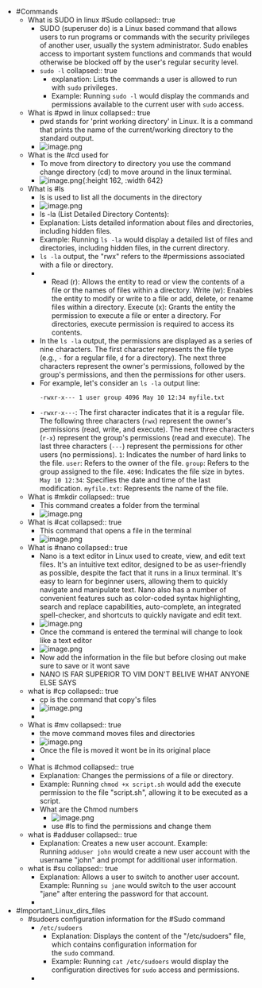 - #Commands
	- What is SUDO in linux #Sudo
	  collapsed:: true
		- SUDO (superuser do) is a Linux based command that allows users to run programs or commands with the security privileges of another user, usually the system administrator. Sudo enables access to important system functions and commands that would otherwise be blocked off by the user's regular security level.
		- `sudo -l`
		  collapsed:: true
			- explanation: Lists the commands a user is allowed to run with `sudo` privileges.
			- Example: Running `sudo -l` would display the commands and permissions available to the current user with `sudo` access.
	- What is #pwd in linux
	  collapsed:: true
		- pwd stands for 'print working directory' in Linux. It is a command that prints the name of the current/working directory to the standard output.
		- ![image.png](../assets/image_1688247439056_0.png)
	- What is the #cd used for
		- To move from directory to directory you use the command change directory (cd) to move around in the linux terminal.
		- ![image.png](../assets/image_1688247843371_0.png){:height 162, :width 642}
	- What is #ls
		- ls is used to list all the documents in the directory
		- ![image.png](../assets/image_1688248018395_0.png)
		- ls -la (List Detailed Directory Contents):
		- Explanation: Lists detailed information about files and directories, including hidden files.
		- Example: Running `ls -la` would display a detailed list of files and directories, including hidden files, in the current directory.
		- `ls -la` output, the "rwx" refers to the #permissions associated with a file or directory.
		- - Read (r): Allows the entity to read or view the contents of a file or the names of files within a directory.
		  Write (w): Enables the entity to modify or write to a file or add, delete, or rename files within a directory.
		  Execute (x): Grants the entity the permission to execute a file or enter a directory. For directories, execute permission is required to access its contents.
		- In the `ls -la` output, the permissions are displayed as a series of nine characters. The first character represents the file type (e.g., `-` for a regular file, `d` for a directory). The next three characters represent the owner's permissions, followed by the group's permissions, and then the permissions for other users.
		- For example, let's consider an `ls -la` output line:
		  ```
		  -rwxr-x--- 1 user group 4096 May 10 12:34 myfile.txt
		  ```
		- `-rwxr-x---`: The first character indicates that it is a regular file. The following three characters (`rwx`) represent the owner's permissions (read, write, and execute). The next three characters (`r-x`) represent the group's permissions (read and execute). The last three characters (`---`) represent the permissions for other users (no permissions).
		   `1`: Indicates the number of hard links to the file.
		   `user`: Refers to the owner of the file.
		   `group`: Refers to the group assigned to the file.
		   `4096`: Indicates the file size in bytes.
		   `May 10 12:34`: Specifies the date and time of the last modification.
		   `myfile.txt`: Represents the name of the file.
	- What is #mkdir
	  collapsed:: true
		- This command creates a folder from the terminal
		- ![image.png](../assets/image_1688248354189_0.png)
	- What is #cat
	  collapsed:: true
		- This command that opens a file in the terminal
		- ![image.png](../assets/image_1688248602669_0.png)
	- What is #nano
	  collapsed:: true
		- Nano is a text editor in Linux used to create, view, and edit text files. It's an intuitive text editor, designed to be as user-friendly as possible, despite the fact that it runs in a linux terminal. It's easy to learn for beginner users, allowing them to quickly navigate and manipulate text. Nano also has a number of convenient features such as color-coded syntax highlighting, search and replace capabilities, auto-complete, an integrated spell-checker, and shortcuts to quickly navigate and edit text.
		- ![image.png](../assets/image_1688248752070_0.png)
		- Once the command is entered the terminal will change to look like a text editor
		- ![image.png](../assets/image_1688248811036_0.png)
		- Now add the information in the file but before closing out make sure to save or it wont save
		- NANO IS FAR SUPERIOR TO VIM DON'T BELIVE WHAT ANYONE ELSE SAYS
	- what is #cp
	  collapsed:: true
		- cp is the command that copy's files
		- ![image.png](../assets/image_1688249022390_0.png)
		-
	- What is #mv
	  collapsed:: true
		- the move command moves files and directories
		- ![image.png](../assets/image_1688249124112_0.png)
		- Once the file is moved it wont be in its original place
		-
	- What is #chmod
	  collapsed:: true
		- Explanation: Changes the permissions of a file or directory.
		- Example: Running `chmod +x script.sh` would add the execute permission to the file "script.sh", allowing it to be executed as a script.
		- What are the Chmod numbers
			- ![image.png](../assets/image_1688251280903_0.png)
			- use #ls to find the permissions and change them
	- what is #adduser
	  collapsed:: true
		- Explanation: Creates a new user account.
		  Example: Running `adduser john` would create a new user account with the username "john" and prompt for additional user information.
	- what is #su
	  collapsed:: true
		- Explanation: Allows a user to switch to another user account.
		  Example: Running `su jane` would switch to the user account "jane" after entering the password for that account.
		-
- #Important_Linux_dirs_files
	- #sudoers configuration information for the #Sudo command
		- `/etc/sudoers`
			- Explanation: Displays the content of the "/etc/sudoers" file, which contains configuration information for the `sudo` command.
			- Example: Running `cat /etc/sudoers` would display the configuration directives for `sudo` access and permissions.
		-